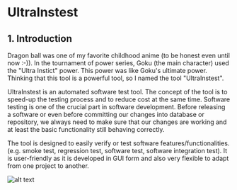 # UltraInstest

## 1. Introduction
Dragon ball was one of my favorite childhood anime (to be honest even until now :-)). In the tournament of power series, Goku (the main character) used
the "Ultra Instict" power. This power was like Goku's ultimate power. Thinking that this tool is a powerful tool, so I named the tool "UltraInstest".

UltraInstest is an automated software test tool. The concept of the tool is to speed-up the testing process and to reduce cost at the same time.
Software testing is one of the crucial part in software development. Before releasing a software or even before committing our changes into database or repository,
we always need to make sure that our changes are working and at least the basic functionality still behaving correctly.

The tool is designed to easily verify or test software features/functionalities.(e.g. smoke test, regression test, software test, software integration test).
It is user-friendly as it is developed in GUI form and also very flexible to adapt from one project to another.



![alt text](https://github.com/rugi252126/UltraInstest/MainWindow.jpg)
